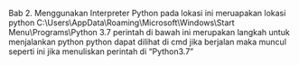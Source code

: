 Bab 2. Menggunakan Interpreter Python
pada lokasi ini meruapakan lokasi python 
C:\Users\AppData\Roaming\Microsoft\Windows\Start Menu\Programs\Python 3.7
perintah di bawah ini merupakan langkah untuk menjalankan python
python dapat dilihat di cmd jika berjalan maka muncul seperti ini jika menuliskan perintah di “Python3.7”
